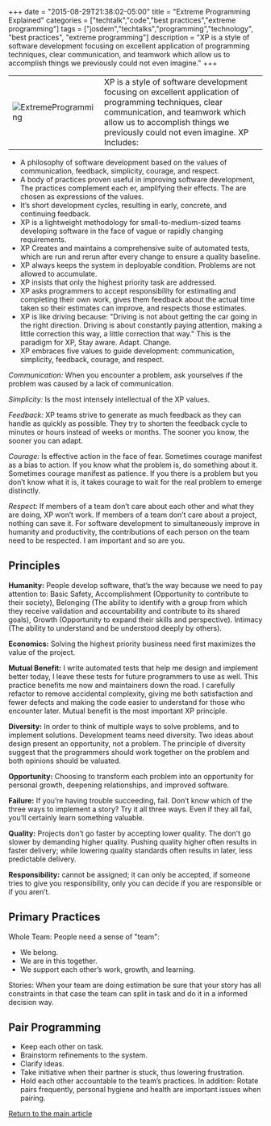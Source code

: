 +++
date = "2015-08-29T21:38:02-05:00"
title = "Extreme Programming Explained"
categories = ["techtalk","code","best practices","extreme programming"]
tags = ["josdem","techtalks","programming","technology", "best practices", "extreme programming"]
description = "XP is a style of software development focusing on excellent application of programming techniques, clear communication, and teamwork which allow us to accomplish things we previously could not even imagine."
+++

|   |   |
|---|---|
|![ExtremeProgramming](/img/techtalks/best_practices/extreme_programming.jpg) | XP is a style of software development focusing on excellent application of programming techniques, clear communication, and teamwork which allow us to accomplish things we previously could not even imagine. XP Includes:|

* A philosophy of software development based on the values of communication, feedback, simplicity, courage, and respect.
* A body of practices proven useful in improving software development, The practices complement each er, amplifying their effects. The are chosen as expressions of the values.
* It’s short development cycles, resulting in early, concrete, and continuing feedback.
* XP is a lightweight methodology for small-to-medium-sized teams developing software in the face of vague or rapidly changing requirements.
* XP Creates and maintains a comprehensive suite of automated tests, which are run and rerun after every change to ensure a quality baseline.
* XP always keeps the system in deployable condition. Problems are not allowed to accumulate.
* XP insists that only the highest priority task are addressed.
* XP asks programmers to accept responsibility for estimating and completing their own work, gives them feedback about the actual time taken so their estimates can improve, and respects those estimates.
* XP is like driving because: "Driving is not about getting the car going in the right direction. Driving is about constantly paying attention, making a little correction this way, a little correction that way." This is the paradigm for XP, Stay aware. Adapt. Change.
* XP embraces five values to guide development: communication, simplicity, feedback, courage, and respect.

*Communication:* When you encounter a problem, ask yourselves if the problem was caused by a lack of communication.

*Simplicity:* Is the most intensely intellectual of the XP values.

*Feedback:* XP teams strive to generate as much feedback as they can handle as quickly as possible. They try to shorten the feedback cycle to minutes or hours instead of weeks or months. The sooner you know, the sooner you can adapt.

*Courage:* Is effective action in the face of fear. Sometimes courage manifest as a bias to action. If you know what the problem is, do something about it. Sometimes courage manifest as patience. If you there is a problem but you don’t know what it is, it takes courage to wait for the real problem to emerge distinctly.

*Respect:* If members of a team don’t care about each other and what they are doing, XP won’t work. If members of a team don’t care about a project, nothing can save it. For software development to simultaneously improve in humanity and productivity, the contributions of each person on the team need to be respected. I am important and so are you.

## Principles

**Humanity:** People develop software, that’s the way because we need to pay attention to: Basic Safety, Accomplishment (Opportunity to contribute to their society), Belonging (The ability to identify with a group from which they receive validation and accountability and contribute to its shared goals), Growth (Opportunity to expand their skills and perspective). Intimacy (The ability to understand and be understood deeply by others).

**Economics:** Solving the highest priority business need first maximizes the value of the project.

**Mutual Benefit:** I write automated tests that help me design and implement better today, I leave these tests for future programmers to use as well. This practice benefits me now and maintainers down the road. I carefully refactor to remove accidental complexity, giving me both satisfaction and fewer defects and making the code easier to understand for those who encounter later. Mutual benefit is the most important XP principle.

**Diversity:** In order to think of multiple ways to solve problems, and to implement solutions. Development teams need diversity. Two ideas about design present an opportunity, not a problem. The principle of diversity suggest that the programmers should work together on the problem and both opinions should be valuated.

**Opportunity:** Choosing to transform each problem into an opportunity for personal growth, deepening relationships, and improved software.

**Failure:** If you’re having trouble succeeding, fail. Don’t know which of the three ways to implement a story? Try it all three ways. Even if they all fail, you’ll certainly learn something valuable.

**Quality:** Projects don’t go faster by accepting lower quality. The don’t go slower by demanding higher quality. Pushing quality higher often results in faster delivery; while lowering quality standards often results in later, less predictable delivery.

**Responsibility:** cannot be assigned; it can only be accepted, if someone tries to give you responsibility, only you can decide if you are responsible or if you aren’t.

## Primary Practices
Whole Team: People need a sense of "team":

* We belong.
* We are in this together.
* We support each other’s work, growth, and learning.

Stories: When your team are doing estimation be sure that your story has all constraints in that case the team can split in task and do it in a informed decision way.

## Pair Programming

* Keep each other on task.
* Brainstorm refinements to the system.
* Clarify ideas.
* Take initiative when their partner is stuck, thus lowering frustration.
* Hold each other accountable to the team’s practices. In addition: Rotate pairs frequently, personal hygiene and health are important issues when pairing.

[Return to the main article](/techtalk/best_practices)
